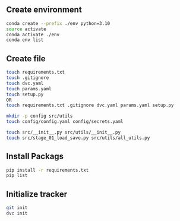 ## Create environment
```bash
conda create --prefix ./env python=3.10
source activate
conda activate ./env
conda env list
```
## Create file
```bash
touch requirements.txt
touch .gitignore
touch dvc.yaml
touch params.yaml
touch setup.py
OR
touch requirements.txt .gitignore dvc.yaml params.yaml setup.py

mkdir -p config src/utils
touch config/config.yaml config/secrets.yaml

touch src/__init__.py src/utils/__init__.py
touch src/stage_01_load_save.py src/utils/all_utils.py
```
## Install Packags
```bash
pip install -r requirements.txt
pip list
```
## Initialize tracker
```bash
git init
dvc init
```